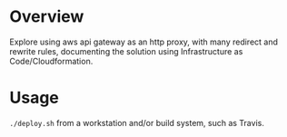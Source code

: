 # Overview
Explore using aws api gateway as an http proxy, with many redirect and
rewrite rules, documenting the solution using Infrastructure as
Code/Cloudformation.

# Usage
`./deploy.sh` from a workstation and/or build system, such as Travis.